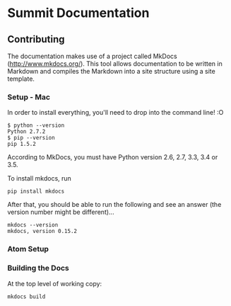 # Summit Documentation

## Contributing

The documentation makes use of a project called MkDocs (http://www.mkdocs.org/).  This tool allows documentation to be written in Markdown and compiles the Markdown into a site structure using a site template.



### Setup - Mac

In order to install everything, you'll need to drop into the command line! :O

```
$ python --version
Python 2.7.2
$ pip --version
pip 1.5.2
```

According to MkDocs, you must have Python version 2.6, 2.7, 3.3, 3.4 or 3.5.

To install mkdocs, run

```
pip install mkdocs
```

After that, you should be able to run the following and see an answer (the version number might be different)...

```
mkdocs --version
mkdocs, version 0.15.2
```


### Atom Setup


### Building the Docs

At the top level of working copy:
```
mkdocs build
```

